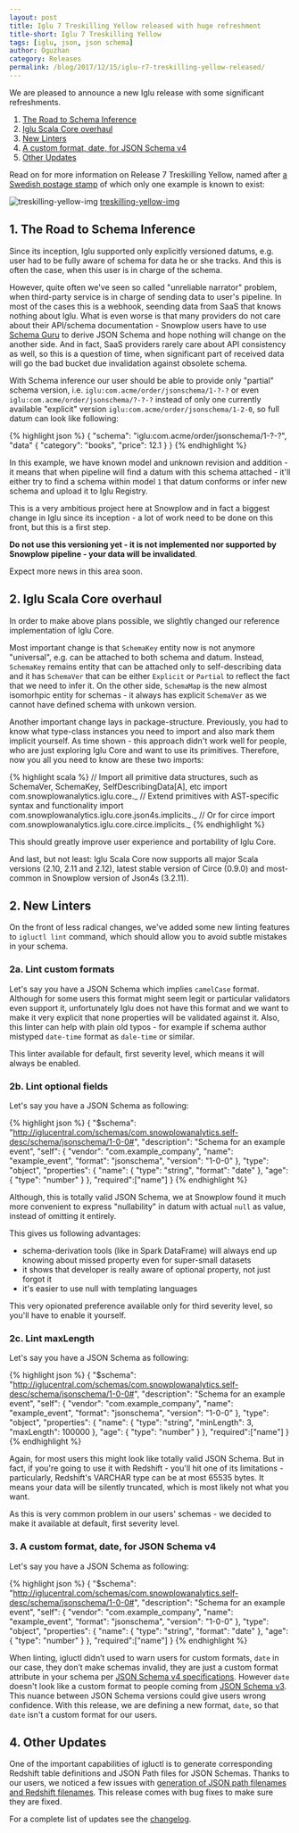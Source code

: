 ```yaml
---
layout: post
title: Iglu 7 Treskilling Yellow released with huge refreshment
title-short: Iglu 7 Treskilling Yellow
tags: [iglu, json, json schema]
author: Oguzhan
category: Releases
permalink: /blog/2017/12/15/iglu-r7-treskilling-yellow-released/
---
```


We are pleased to announce a new Iglu release with some significant refreshments.

1. [The Road to Schema Inference](#schema-inference)
2. [Iglu Scala Core overhaul](#scala-core)
2. [New Linters](#new-linters)
3. [A custom format, date, for JSON Schema v4](#new-format-date)
4. [Other Updates](#other-updates)

Read on for more information on Release 7 Treskilling Yellow, named after [a Swedish postage stamp][Treskilling-Yellow] of which only one example is known to exist:

![treskilling-yellow-img] [treskilling-yellow-img]

<!--more-->

<h2 id="schema-inference">1. The Road to Schema Inference</h2>

Since its inception, Iglu supported only explicitly versioned datums, e.g. user had to be fully aware of schema for data he or she tracks.
And this is often the case, when this user is in charge of the schema.

However, quite often we've seen so called "unreliable narrator" problem, when third-party service is in charge of sending data to user's pipeline.
In most of the cases this is a webhook, seending data from SaaS that knows nothing about Iglu.
What is even worse is that many providers do not care about their API/schema documentation - Snowplow users have to use [Schema Guru][schema-guru] to derive JSON Schema and hope nothing will change on the another side.
And in fact, SaaS providers rarely care about API consistency as well, so this is a question of time, when significant part of received data will go the bad bucket due invalidation against obsolete schema.

With Schema inference our user should be able to provide only "partial" schema version, i.e. `iglu:com.acme/order/jsonschema/1-?-?` or even `iglu:com.acme/order/jsonschema/?-?-?` instead of only one currently available "explicit" version `iglu:com.acme/order/jsonschema/1-2-0`, so full datum can look like following:

{% highlight json %}
{
  "schema": "iglu:com.acme/order/jsonschema/1-?-?",
  "data" {
    "category": "books",
    "price": 12.1
  }
}
{% endhighlight %}

In this example, we have known model and unknown revision and addition - it means that when pipeline will find a datum with this schema attached - it'll either try to find a schema within model `1` that datum conforms or infer new schema and upload it to Iglu Registry.

This is a very ambitious project here at Snowplow and in fact a biggest change in Iglu since its inception - a lot of work need to be done on this front, but this is a first step.

**Do not use this versioning yet - it is not implemented nor supported by Snowplow pipeline - your data will be invalidated**.

Expect more news in this area soon.

<h2 id="scala-core">2. Iglu Scala Core overhaul</h2>

In order to make above plans possible, we slightly changed our reference implementation of Iglu Core.

Most important change is that `SchemaKey` entity now is not anymore "universal", e.g. can be attached to both schema and datum.
Instead, `SchemaKey` remains entity that can be attached only to self-describing data and it has `SchemaVer` that can be either `Explicit` or `Partial` to reflect the fact that we need to infer it.
On the other side, `SchemaMap` is the new almost isomorhpic entity for schemas - it always has explicit `SchemaVer` as we cannot have defined schema with unkown version.

Another important change lays in package-structure. Previously, you had to know what type-class instances you need to import and also mark them implicit yourself.
As time shown - this approach didn't work well for people, who are just exploring Iglu Core and want to use its primitives.
Therefore, now you all you need to know are these two imports:

{% highlight scala %}
// Import all primitive data structures, such as SchemaVer, SchemaKey, SelfDescribingData[A], etc
import com.snowplowanalytics.iglu.core._
// Extend primitives with AST-specific syntax and functionality
import com.snowplowanalytics.iglu.core.json4s.implicits._
// Or for circe
import com.snowplowanalytics.iglu.core.circe.implicits._
{% endhighlight %}

This should greatly improve user experience and portability of Iglu Core.

And last, but not least: Iglu Scala Core now supports all major Scala versions (2.10, 2.11 and 2.12), latest stable version of Circe (0.9.0) and most-common in Snowplow version of Json4s (3.2.11).

<h2 id="new-linters">2. New Linters</h2>

On the front of less radical changes, we've added some new linting features to `igluctl lint` command, which should allow you to avoid subtle mistakes in your schema.

<h3 id="custom-linter">2a. Lint custom formats</h3>

Let's say you have a JSON Schema which implies `camelCase` format. Although for some users this format might seem legit or particular validators even support it, unfortunately Iglu does not have this format and we want to make it very explicit that none properties will be validated against it.
Also, this linter can help with plain old typos - for example if schema author mistyped `date-time` format as `dale-time` or similar.

This linter available for default, first severity level, which means it will always be enabled.

<h3 id="optional-linter">2b. Lint optional fields</h3>

Let's say you have a JSON Schema as following:

{% highlight json %}
{
  "$schema": "http://iglucentral.com/schemas/com.snowplowanalytics.self-desc/schema/jsonschema/1-0-0#",
  "description": "Schema for an example event",
  "self": {
    "vendor": "com.example_company",
    "name": "example_event",
    "format": "jsonschema",
    "version": "1-0-0"
  },
  "type": "object",
  "properties": {
    "name": {
      "type": "string",
      "format": "date"
    },
    "age": {
        "type": "number"
    }
  },
  "required":["name"]
}
{% endhighlight %}

Although, this is totally valid JSON Schema, we at Snowplow found it much more convenient to express "nullability" in datum with actual `null` as value, instead of omitting it entirely.

This gives us following advantages:

* schema-derivation tools (like in Spark DataFrame) will always end up knowing about missed property even for super-small datasets
* it shows that developer is really aware of optional property, not just forgot it
* it's easier to use null with templating languages

This very opionated preference available only for third severity level, so you'll have to enable it yourself.

<h3 id="maxlength-linter">2c. Lint maxLength</h3>

Let's say you have a JSON Schema as following:

{% highlight json %}
{
  "$schema": "http://iglucentral.com/schemas/com.snowplowanalytics.self-desc/schema/jsonschema/1-0-0#",
  "description": "Schema for an example event",
  "self": {
    "vendor": "com.example_company",
    "name": "example_event",
    "format": "jsonschema",
    "version": "1-0-0"
  },
  "type": "object",
  "properties": {
    "name": {
      "type": "string",
      "minLength": 3,
      "maxLength": 100000
    },
    "age": {
        "type": "number"
    }
  },
  "required":["name"]
}
{% endhighlight %}

Again, for most users this might look like totally valid JSON Schema.
But in fact, if you're going to use it with Redshift - you'll hit one of its limitations - particularly, Redshift's VARCHAR type can be at most 65535 bytes.
It means your data will be silently truncated, which is most likely not what you want.

As this is very common problem in our users' schemas - we decided to make it available at default, first severity level.

<h3 id="new-format-date">3. A custom format, date, for JSON Schema v4</h3>

Let's say you have a JSON Schema as following:

{% highlight json %}
{
  "$schema": "http://iglucentral.com/schemas/com.snowplowanalytics.self-desc/schema/jsonschema/1-0-0#",
  "description": "Schema for an example event",
  "self": {
    "vendor": "com.example_company",
    "name": "example_event",
    "format": "jsonschema",
    "version": "1-0-0"
  },
  "type": "object",
  "properties": {
    "name": {
      "type": "string",
      "format": "date"
    },
    "age": {
        "type": "number"
    }
  },
  "required":["name"]
}
{% endhighlight %}

When linting, igluctl didn’t used to warn users for custom formats, `date` in our case, they don’t make schemas invalid, they are just a custom format attribute in your schema per [JSON Schema v4 specifications][json-schema-v4]. However `date` doesn't look like a custom format to people coming from [JSON Schema v3][json-schema-v3]. This nuance between JSON Schema versions could give users wrong confidence. With this release, we are defining a new format, `date`, so that `date` isn't a custom format for our users.

<h2 id="other-updates">4. Other Updates</h2>

One of the important capabilities of igluctl is to generate corresponding Redshift table definitions and JSON Path files for JSON Schemas. Thanks to our users, we noticed a few issues with [generation of JSON path filenames and Redshift filenames][issue-271]. This release comes with bug fixes to make sure they are fixed.


For a complete list of updates see the [changelog][changelog].

[Treskilling-Yellow]: https://en.wikipedia.org/wiki/Treskilling_Yellow
[treskilling-yellow-img]: /assets/img/blog/2017/12/treskilling_yellow.jpg
[json-schema-v3]: https://tools.ietf.org/html/draft-zyp-json-schema-03
[json-schema-v4]: https://tools.ietf.org/html/draft-fge-json-schema-validation-00
[igluctl]: https://github.com/snowplow/iglu/tree/master/0-common/igluctl
[changelog]: https://github.com/snowplow/iglu/blob/master/CHANGELOG

[issue-271]: https://github.com/snowplow/iglu/issues/271

[schema-guru]: TODO
